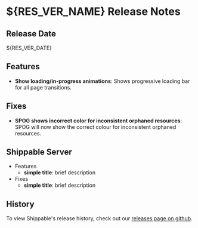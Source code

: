 # ${RES_VER_NAME} Release Notes

## Release Date
${RES_VER_DATE}

## Features
  - **Show loading/in-progress animations**: Shows progressive loading bar for all page transitions.

## Fixes
  - **SPOG shows incorrect color for inconsistent orphaned resources**: SPOG will now show the correct colour for inconsistent orphaned resources.

## Shippable Server

  - Features
      - **simple title**: brief description
  - Fixes
      - **simple title**: brief description

## History

To view Shippable's release history, check out our [releases page on github](https://github.com/Shippable/admiral/releases).
